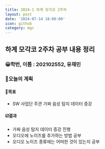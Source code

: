 ```yaml
---
title: 2024-1 하계 모각코 2주차
layout: post
date: '2024-07-14 18:00:00'
icon: github
category: mgc
---
```


## 하계 모각코 2주차 공부 내용 정리
### 😀학번, 이름 : 202102552, 유채민

### 🎯오늘의 계획
#### 🎡목표
- SW 사업단 주관 가짜 음성 탐지 데이터 증강

#### ☑️결과
- 가짜 음성 탐지 데이터 증강 진행
- 오디오에 노이즈를 추가하는 방법 공부
- 오디오 노이즈 종류에는 어떠한 것이 있는지 공부
